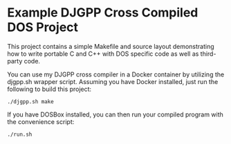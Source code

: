 # Example DJGPP Cross Compiled DOS Project

This project contains a simple Makefile and source layout demonstrating how to
write portable C and C++ with DOS specific code as well as third-party code.

You can use my DJGPP cross compiler in a Docker container by utilizing the
djgpp.sh wrapper script. Assuming you have Docker installed, just run the
following to build this project:

```
./djgpp.sh make
```

If you have DOSBox installed, you can then run your compiled program with the
convenience script:

```
./run.sh
```
